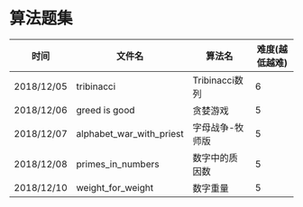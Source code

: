 # 算法题集

| 时间 | 文件名 | 算法名 | 难度(越低越难) | 
| ---| ---|  ---| ---|
| 2018/12/05 | tribinacci | Tribinacci数列 | 6 | 
| 2018/12/06 | greed is good | 贪婪游戏 | 5 |
| 2018/12/07 | alphabet_war_with_priest | 字母战争-牧师版 | 5 |
| 2018/12/08 | primes_in_numbers | 数字中的质因数 | 5 |
| 2018/12/10 | weight_for_weight | 数字重量 | 5 |